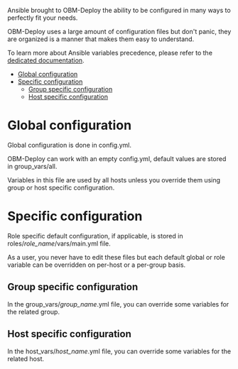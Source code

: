Ansible brought to OBM-Deploy the ability to be configured in many ways to perfectly fit your needs.

OBM-Deploy uses a large amount of configuration files but don't panic, they are organized is a manner that makes them easy to understand.

To learn more about Ansible variables precedence, please refer to the [dedicated documentation](http://docs.ansible.com/playbooks_variables.html#variable-precedence-where-should-i-put-a-variable "Variables precedence on docs.ansible.com").

<!-- START doctoc generated TOC please keep comment here to allow auto update -->
<!-- DON'T EDIT THIS SECTION, INSTEAD RE-RUN doctoc TO UPDATE -->

- [Global configuration](#global-configuration)
- [Specific configuration](#specific-configuration)
  - [Group specific configuration](#group-specific-configuration)
  - [Host specific configuration](#host-specific-configuration)

<!-- END doctoc generated TOC please keep comment here to allow auto update -->

<a name="global-configuration"></a>

Global configuration
=================

Global configuration is done in config.yml.

OBM-Deploy can work with an empty config.yml, default values are stored in group_vars/all.

Variables in this file are used by all hosts unless you override them using group or host specific configuration.

<a name="specific-configuration"></a>

Specific configuration
==================

Role specific default configuration, if applicable, is stored in roles/*role_name*/vars/main.yml file.

As a user, you never have to edit these files but each default global or role variable can be overridden on per-host or a per-group basis.

<a name="group-specific-configuration"></a>

Group specific configuration
-------------------------------------

In the group_vars/*group_name*.yml file, you can override some variables for the related group.

<a name="host-specific-configuration"></a>

Host specific configuration
-----------------------------------

In the host_vars/*host_name*.yml file, you can override some variables for the related host.

[dedicated documentation]: http://docs.ansible.com/playbooks_variables.html#variable-precedence-where-should-i-put-a-variable "Variables precedence on docs.ansible.com"

